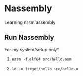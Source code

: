 # Nassembly
Learning nasm assembly

## Run Nassembly

For my system/setup only*

1. `nasm -f elf64 src/hello.asm`

2. `ld -o target/hello src/hello.o`
